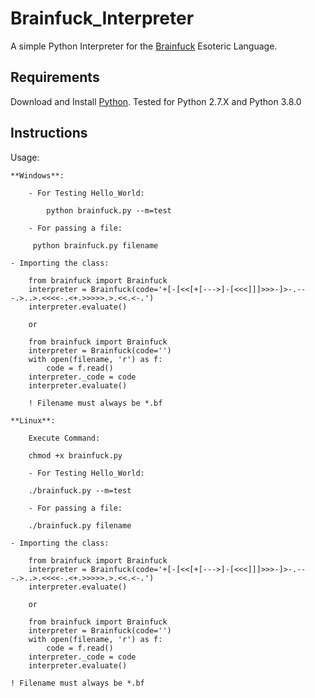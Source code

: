 # Brainfuck_Interpreter

A simple Python Interpreter for the [Brainfuck](https://en.wikipedia.org/wiki/Brainfuck) Esoteric Language.

## Requirements

Download and Install [Python](https://www.python.org).
Tested for Python 2.7.X and Python 3.8.0

## Instructions

Usage:

    **Windows**:

        - For Testing Hello_World:
        
	        python brainfuck.py --m=test

        - For passing a file:
           
	     python brainfuck.py filename

	- Importing the class:

		from brainfuck import Brainfuck
		interpreter = Brainfuck(code='+[-[<<[+[--->]-[<<<]]]>>>-]>-.---.>..>.<<<<-.<+.>>>>>.>.<<.<-.')
		interpreter.evaluate()
		
		or 
		
		from brainfuck import Brainfuck
		interpreter = Brainfuck(code='')
		with open(filename, 'r') as f:
			code = f.read()
		interpreter._code = code
		interpreter.evaluate()

        ! Filename must always be *.bf

    **Linux**:

        Execute Command:
                
		chmod +x brainfuck.py

        - For Testing Hello_World:
                
		./brainfuck.py --m=test

        - For passing a file:
                
		./brainfuck.py filename

	- Importing the class:
		
		from brainfuck import Brainfuck
		interpreter = Brainfuck(code='+[-[<<[+[--->]-[<<<]]]>>>-]>-.---.>..>.<<<<-.<+.>>>>>.>.<<.<-.')
		interpreter.evaluate()
		
		or
		
		from brainfuck import Brainfuck
		interpreter = Brainfuck(code='')
		with open(filename, 'r') as f:
			code = f.read()
		interpreter._code = code
		interpreter.evaluate()
	
	! Filename must always be *.bf
